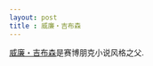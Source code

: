 ```yaml
---
layout: post
title : 威廉・吉布森
---
```

[威廉・吉布森](https://en.wikipedia.org/wiki/William_Gibson)是赛博朋克小说风格之父.
